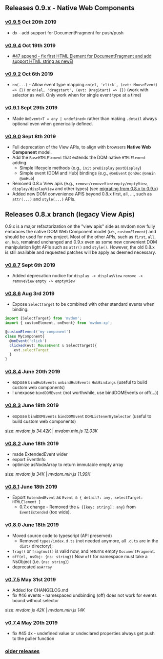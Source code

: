 
## Releases 0.9.x - Native Web Components

### [v0.9.5](https://github.com/mvdom/mvdom/compare/v0.9.4...v0.9.5) Oct 20th 2019

- dx - add support for DocumentFragment for push/push

### [v0.9.4](https://github.com/mvdom/mvdom/compare/v0.9.2...v0.9.4) Oct 19th 2019

- [#47 append - fix first HTML Element for DocumentFragment and add support HTML string as newEl](https://github.com/mvdom/mvdom/issues/47)

### [v0.9.2](https://github.com/mvdom/mvdom/compare/v0.9.1...v0.9.2) Oct 6th 2019

- `on(...)` - Allow event type mapping  `on(el, 'click', (evt: MouseEvent) => {})` or `on(el, 'dragstart', (evt: DragStart) => {})` (work with selector as well. Only work when for single event type at a time)

### [v0.9.1](https://github.com/mvdom/mvdom/compare/v0.9.0...v0.9.1) Sept 29th 2019

- Made `OnEvent<T = any | undefined>` rather than making `.detail` always optional even when generically defined. 

### [v0.9.0](https://github.com/mvdom/mvdom/compare/v0.8.7...v0.9.0) Sept 8th 2019

- Full deprecation of the View APIs, to align with browsers **Native Web Component** model.
- Add the `BaseHTMLElement` that extends the DOM native `HTMLElement` adding
  - Simple lifecycle methods (e.g., `init` `preDisplay` `postDisplay`)
  - Simple event (DOM and Hub) bindings (e.g., `@onEvent` `@onDoc` `@onWin` `@onHub`)
- Removed 0.8.x View apis (e.g., `remove/removeView` `empty/emptyView`, `display/displayView` and other types) (see [migrating from 0.8.x to 0.9.x](https://github.com/mvdom/mvdom#migration-from-08x-to-09x))
- Added new DOM convenience APIS beyond 0.8.x first, all, ..., such as `attr(...)` and `style(...)` APIs.


## Releases 0.8.x branch (legacy View Apis)

0.9.x is a major refactorization on the "view apis" side as mvdom now fully embraces the native DOM Web Component model (i.e., `customElement`) and should be used for new project. Most of the other APIs, such as `first`, `all`, `on`, `hub`, remained unchanged and 0.9.x even as some new convenient DOM manipulation light APIs such as `attr()` and `style()`. However, the old 0.8.x is still available and requested patches will be apply as deemed necessary. 

### [v0.8.7](https://github.com/mvdom/mvdom/compare/v0.8.6...v0.8.7) Sept 6th 2019

- Added deprecation nodice for `display -> displayView` `remove -> removeView` `empty -> emptyView`

### [v0.8.6](https://github.com/mvdom/mvdom/compare/v0.8.4...v0.8.6) Aug 3rd 2019
- Expose `SelectTarget` to be combined with other standard events when binding. 

```ts
import {SelectTarget} from 'mvdom';
import { customElement, onEvent} from 'mvdom-xp';

@customElement('my-component')
class MyComponent{
  @onEvent('click') 
  clicked(evt: MouseEvent & SelectTarget){ 
    evt.selectTarget
  }
}
```

### [v0.8.4](https://github.com/mvdom/mvdom/compare/v0.8.3...v0.8.4) June 20th 2019

- expose `bindHubEvents` `unbindHubEvents` `HubBindings` (useful to build custom web components)
- ! unexpose `bindDOMEvent` (not worthwhile, use bindDOMEvents or off(...))


### [v0.8.3](https://github.com/mvdom/mvdom/compare/v0.8.2...v0.8.3) June 18th 2019

- expose `bindDOMEvents` `bindDOMEvent` `DOMListenerBySelector` (useful to build custom web components)

size: _mvdom.js 34.42K_ | _mvdom.min.js 12.03K_

### [v0.8.2](https://github.com/mvdom/mvdom/compare/v0.8.1...v0.8.2) June 18th 2019

- made ExtendedEvent wider
- export EventInfo
- optimize asNodeArray to return immutable empty array

size: _mvdom.js 34K_ | _mvdom.min.js 11.99K_

### [v0.8.1](https://github.com/mvdom/mvdom/compare/v0.8.0...v0.8.1) June 18th 2019

- Export `ExtendedEvent` as `Event & { detail?: any, selectTarget: HTMLElement }`
  - 0.7.x change - Removed the `& {[key: string]: any}` from `EventExtended` (too wide).

### [v0.8.0](https://github.com/mvdom/mvdom/compare/v0.7.5...v0.8.0) June 18th 2019

- Moved source code to typescript (API preserved)
  - Removed `types/index.d.ts` (not needed anymore, all `.d.ts` are in the `dist/` directory);
- `frag()` or `frag(null)` is valid now, and returns empty `DocumentFragment`.
- `off(el, nsObj: {ns: string})` Now `off` for namespace must take a NsObject (i.e. `{ns: string}`)
- deprecated `asArray`



### [v0.7.5](https://github.com/mvdom/mvdom/compare/v0.7.4...v0.7.5) May 31st 2019

- Added for CHANGELOG.md
- fix #46 events - namespaced undbinding (off) does not work for events bound without selector

size: _mvdom.js 42K_ | _mvdom.min.js 14K_

### [v0.7.4](https://github.com/mvdom/mvdom/compare/v0.7.3...v0.7.4) May 20th 2019

- fix #45 dx - undefined value or undeclared properties always get push to the puller function

### [older releases](https://github.com/mvdom/mvdom/releases)
